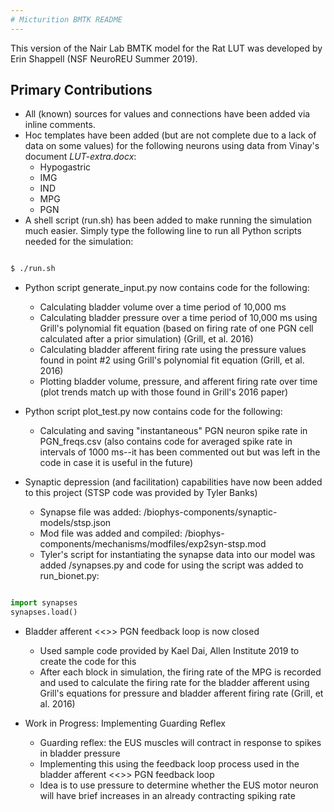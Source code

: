 ```yaml
--- 
# Micturition BMTK README 
---
```


This version of the Nair Lab BMTK model for the Rat LUT was developed by Erin Shappell (NSF NeuroREU Summer 2019). 

## Primary Contributions
* All (known) sources for values and connections have been added via inline comments.
* Hoc templates have been added (but are not complete due to a lack of data on some values) for the following neurons using data from Vinay's document _LUT-extra.docx_:
  * Hypogastric
  * IMG
  * IND
  * MPG
  * PGN
* A shell script (run.sh) has been added to make running the simulation much easier. Simply type the following line to run all Python scripts needed for the simulation:

```bash

$ ./run.sh

```

* Python script generate_input.py now contains code for the following:
  * Calculating bladder volume over a time period of 10,000 ms
  * Calculating bladder pressure over a time period of 10,000 ms using Grill's polynomial fit equation (based on firing rate of one PGN cell calculated after a prior simulation) (Grill, et al. 2016)
  * Calculating bladder afferent firing rate using the pressure values found in point #2 using Grill's polynomial fit equation (Grill, et al. 2016)
  * Plotting bladder volume, pressure, and afferent firing rate over time (plot trends match up with those found in Grill's 2016 paper)

* Python script plot_test.py now contains code for the following:
  * Calculating and saving "instantaneous" PGN neuron spike rate in PGN_freqs.csv (also contains code for averaged spike rate in intervals of 1000 ms--it has been commented out but was left in the code in case it is useful in the future)

* Synaptic depression (and facilitation) capabilities have now been added to this project (STSP code was provided by Tyler Banks)
  * Synapse file was added: /biophys-components/synaptic-models/stsp.json
  * Mod file was added and compiled: /biophys-components/mechanisms/modfiles/exp2syn-stsp.mod
  * Tyler's script for instantiating the synapse data into our model was added /synapses.py and code for using the script was added to run_bionet.py:

```python

import synapses
synapses.load()

```

* Bladder afferent <<>> PGN feedback loop is now closed
  * Used sample code provided by Kael Dai, Allen Institute 2019 to create the code for this
  * After each block in simulation, the firing rate of the MPG is recorded and used to calculate the firing rate for the bladder afferent using Grill's equations for pressure and bladder afferent firing rate (Grill, et al. 2016)

* Work in Progress: Implementing Guarding Reflex
  * Guarding reflex: the EUS muscles will contract in response to spikes in bladder pressure
  * Implementing this using the feedback loop process used in the bladder afferent <<>> PGN feedback loop
  * Idea is to use pressure to determine whether the EUS motor neuron will have brief increases in an already contracting spiking rate




